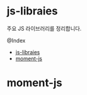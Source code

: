 # js-libraies

주요 JS 라이브러리를 정리합니다.  

@Index
- [js-libraies](#js-libraies)
- [moment-js](#moment-js)

# moment-js 





